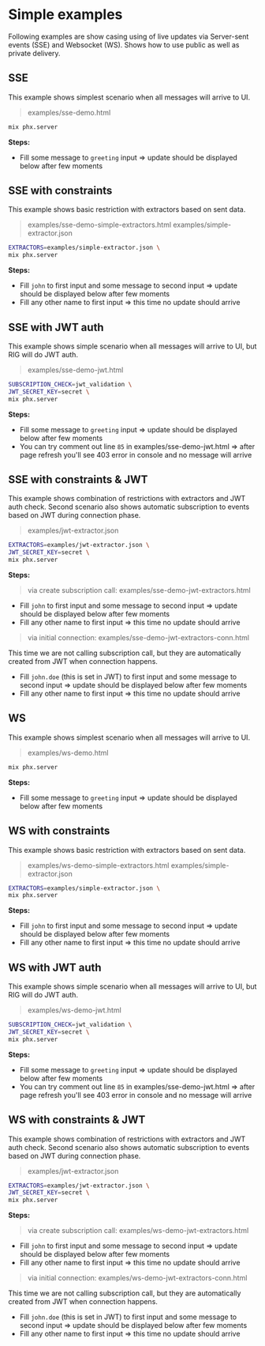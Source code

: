 # Simple examples

Following examples are show casing using of live updates via Server-sent events (SSE) and Websocket (WS). Shows how to use public as well as private delivery.

## SSE

This example shows simplest scenario when all messages will arrive to UI.

> examples/sse-demo.html

```bash
mix phx.server
```

**Steps:**

- Fill some message to `greeting` input => update should be displayed below after few moments

## SSE with constraints

This example shows basic restriction with extractors based on sent data.

> examples/sse-demo-simple-extractors.html
> examples/simple-extractor.json

```bash
EXTRACTORS=examples/simple-extractor.json \
mix phx.server
```

**Steps:**

- Fill `john` to first input and some message to second input => update should be displayed below after few moments
- Fill any other name to first input => this time no update should arrive

## SSE with JWT auth

This example shows simple scenario when all messages will arrive to UI, but RIG will do JWT auth.

> examples/sse-demo-jwt.html

```bash
SUBSCRIPTION_CHECK=jwt_validation \
JWT_SECRET_KEY=secret \
mix phx.server
```

**Steps:**

- Fill some message to `greeting` input => update should be displayed below after few moments
- You can try comment out line `85` in examples/sse-demo-jwt.html => after page refresh you'll see 403 error in console and no message will arrive

## SSE with constraints & JWT

This example shows combination of restrictions with extractors and JWT auth check. Second scenario also shows automatic subscription to events based on JWT during connection phase.

> examples/jwt-extractor.json

```bash
EXTRACTORS=examples/jwt-extractor.json \
JWT_SECRET_KEY=secret \
mix phx.server
```

**Steps:**

> via create subscription call: examples/sse-demo-jwt-extractors.html

- Fill `john` to first input and some message to second input => update should be displayed below after few moments
- Fill any other name to first input => this time no update should arrive

> via initial connection: examples/sse-demo-jwt-extractors-conn.html

This time we are not calling subscription call, but they are automatically created from JWT when connection happens.

- Fill `john.doe` (this is set in JWT) to first input and some message to second input => update should be displayed below after few moments
- Fill any other name to first input => this time no update should arrive

## WS

This example shows simplest scenario when all messages will arrive to UI.

> examples/ws-demo.html

```bash
mix phx.server
```

**Steps:**

- Fill some message to `greeting` input => update should be displayed below after few moments

## WS with constraints

This example shows basic restriction with extractors based on sent data.

> examples/ws-demo-simple-extractors.html
> examples/simple-extractor.json

```bash
EXTRACTORS=examples/simple-extractor.json \
mix phx.server
```

**Steps:**

- Fill `john` to first input and some message to second input => update should be displayed below after few moments
- Fill any other name to first input => this time no update should arrive

## WS with JWT auth

This example shows simple scenario when all messages will arrive to UI, but RIG will do JWT auth.

> examples/ws-demo-jwt.html

```bash
SUBSCRIPTION_CHECK=jwt_validation \
JWT_SECRET_KEY=secret \
mix phx.server
```

**Steps:**

- Fill some message to `greeting` input => update should be displayed below after few moments
- You can try comment out line `85` in examples/sse-demo-jwt.html => after page refresh you'll see 403 error in console and no message will arrive

## WS with constraints & JWT

This example shows combination of restrictions with extractors and JWT auth check. Second scenario also shows automatic subscription to events based on JWT during connection phase.

> examples/jwt-extractor.json

```bash
EXTRACTORS=examples/jwt-extractor.json \
JWT_SECRET_KEY=secret \
mix phx.server
```

**Steps:**

> via create subscription call: examples/ws-demo-jwt-extractors.html

- Fill `john` to first input and some message to second input => update should be displayed below after few moments
- Fill any other name to first input => this time no update should arrive

> via initial connection: examples/ws-demo-jwt-extractors-conn.html

This time we are not calling subscription call, but they are automatically created from JWT when connection happens.

- Fill `john.doe` (this is set in JWT) to first input and some message to second input => update should be displayed below after few moments
- Fill any other name to first input => this time no update should arrive
